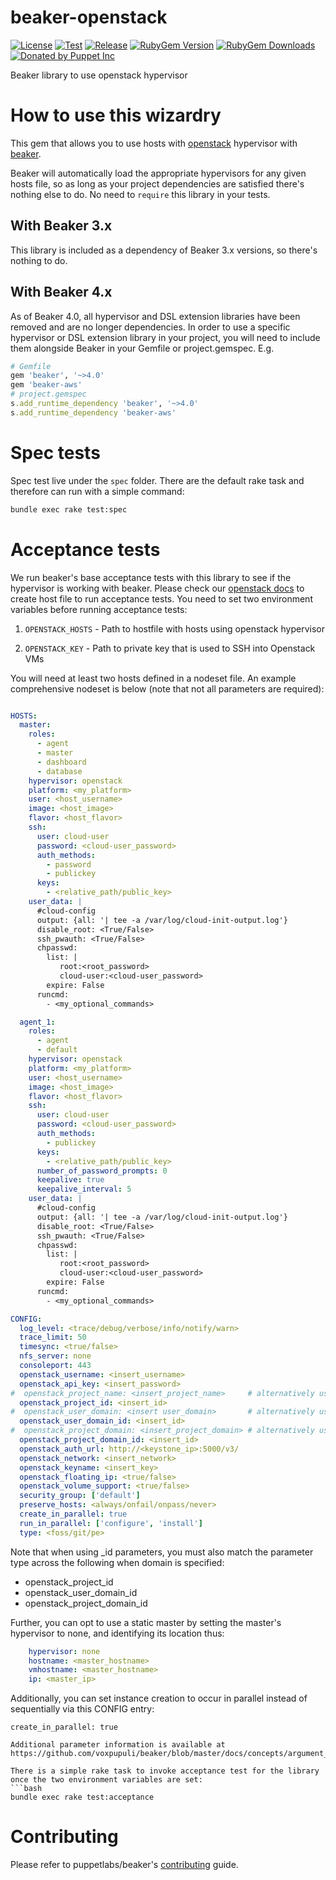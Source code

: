 # beaker-openstack

[![License](https://img.shields.io/github/license/voxpupuli/beaker-openstack.svg)](https://github.com/voxpupuli/beaker-openstack/blob/master/LICENSE)
[![Test](https://github.com/voxpupuli/beaker-openstack/actions/workflows/test.yml/badge.svg)](https://github.com/voxpupuli/beaker-openstack/actions/workflows/test.yml)
[![Release](https://github.com/voxpupuli/beaker-openstack/actions/workflows/release.yml/badge.svg)](https://github.com/voxpupuli/beaker-openstack/actions/workflows/release.yml)
[![RubyGem Version](https://img.shields.io/gem/v/beaker-openstack.svg)](https://rubygems.org/gems/beaker-openstack)
[![RubyGem Downloads](https://img.shields.io/gem/dt/beaker-openstack.svg)](https://rubygems.org/gems/beaker-openstack)
[![Donated by Puppet Inc](https://img.shields.io/badge/donated%20by-Puppet%20Inc-fb7047.svg)](#transfer-notice)

Beaker library to use openstack hypervisor

# How to use this wizardry

This gem that allows you to use hosts with [openstack](openstack.md) hypervisor with [beaker](https://github.com/puppetlabs/beaker). 

Beaker will automatically load the appropriate hypervisors for any given hosts file, so as long as your project dependencies are satisfied there's nothing else to do. No need to `require` this library in your tests.

## With Beaker 3.x

This library is included as a dependency of Beaker 3.x versions, so there's nothing to do.

## With Beaker 4.x

As of Beaker 4.0, all hypervisor and DSL extension libraries have been removed and are no longer dependencies. In order to use a specific hypervisor or DSL extension library in your project, you will need to include them alongside Beaker in your Gemfile or project.gemspec. E.g.

~~~ruby
# Gemfile
gem 'beaker', '~>4.0'
gem 'beaker-aws'
# project.gemspec
s.add_runtime_dependency 'beaker', '~>4.0'
s.add_runtime_dependency 'beaker-aws'
~~~

# Spec tests

Spec test live under the `spec` folder. There are the default rake task and therefore can run with a simple command:
```bash
bundle exec rake test:spec
```

# Acceptance tests

We run beaker's base acceptance tests with this library to see if the hypervisor is working with beaker. Please check our [openstack docs](openstack.md) to create host file to run acceptance tests. You need to set two environment variables before running acceptance tests:

1. `OPENSTACK_HOSTS` - Path to hostfile with hosts using openstack hypervisor

2. `OPENSTACK_KEY` - Path to private key that is used to SSH into Openstack VMs 

You will need at least two hosts defined in a nodeset file. An example comprehensive nodeset is below (note that not all parameters are required):

```yaml

HOSTS:
  master:
    roles:
      - agent
      - master
      - dashboard
      - database
    hypervisor: openstack
    platform: <my_platform> 
    user: <host_username>
    image: <host_image>
    flavor: <host_flavor>
    ssh:
      user: cloud-user
      password: <cloud-user_password>
      auth_methods:
        - password
        - publickey
      keys:
        - <relative_path/public_key>
    user_data: |
      #cloud-config
      output: {all: '| tee -a /var/log/cloud-init-output.log'}
      disable_root: <True/False>
      ssh_pwauth: <True/False>
      chpasswd:
        list: |
           root:<root_password>
           cloud-user:<cloud-user_password>
        expire: False
      runcmd:
        - <my_optional_commands>

  agent_1:
    roles:
      - agent
      - default
    hypervisor: openstack
    platform: <my_platform>
    user: <host_username>
    image: <host_image>
    flavor: <host_flavor>
    ssh:
      user: cloud-user
      password: <cloud-user_password>
      auth_methods:
        - publickey
      keys:
        - <relative_path/public_key>
      number_of_password_prompts: 0
      keepalive: true
      keepalive_interval: 5
    user_data: |
      #cloud-config
      output: {all: '| tee -a /var/log/cloud-init-output.log'}
      disable_root: <True/False>
      ssh_pwauth: <True/False>
      chpasswd:
        list: |
           root:<root_password>
           cloud-user:<cloud-user_password>
        expire: False
      runcmd:
        - <my_optional_commands>

CONFIG:
  log_level: <trace/debug/verbose/info/notify/warn>
  trace_limit: 50
  timesync: <true/false>
  nfs_server: none
  consoleport: 443
  openstack_username: <insert_username>
  openstack_api_key: <insert_password>
#  openstack_project_name: <insert_project_name>     # alternatively use openstack_project_id
  openstack_project_id: <insert_id>
#  openstack_user_domain: <insert user_domain>       # alternatively use openstack_user_domain_id
  openstack_user_domain_id: <insert_id>
#  openstack_project_domain: <insert_project_domain> # alternatively use openstack_project_domain_id
  openstack_project_domain_id: <insert_id>
  openstack_auth_url: http://<keystone_ip>:5000/v3/
  openstack_network: <insert_network>
  openstack_keyname: <insert_key>
  openstack_floating_ip: <true/false>
  openstack_volume_support: <true/false>
  security_group: ['default']
  preserve_hosts: <always/onfail/onpass/never>
  create_in_parallel: true
  run_in_parallel: ['configure', 'install']
  type: <foss/git/pe>
```

Note that when using _id parameters, you must also match the parameter type across the following when domain is specified:
- openstack_project_id
- openstack_user_domain_id
- openstack_project_domain_id 

Further, you can opt to use a static master by setting the master's hypervisor to none, and identifying its location thus:
```yaml
    hypervisor: none
    hostname: <master_hostname>
    vmhostname: <master_hostname>
    ip: <master_ip>
```

Additionally, you can set instance creation to occur in parallel instead of sequentially via this CONFIG entry:
```
create_in_parallel: true

Additional parameter information is available at https://github.com/voxpupuli/beaker/blob/master/docs/concepts/argument_processing_and_precedence.md

There is a simple rake task to invoke acceptance test for the library once the two environment variables are set:
```bash
bundle exec rake test:acceptance
```

# Contributing

Please refer to puppetlabs/beaker's [contributing](https://github.com/puppetlabs/beaker/blob/master/CONTRIBUTING.md) guide.
